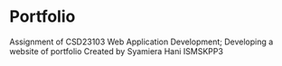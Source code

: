 # Portfolio
Assignment of CSD23103 Web Application Development; 
Developing a website of portfolio
Created by Syamiera Hani ISMSKPP3
